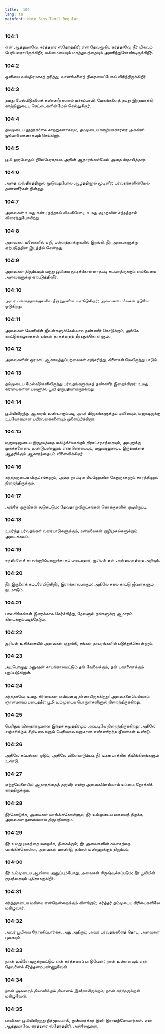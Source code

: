 ```yaml
---
title:  104
lang: ta
mainfont: Noto Sans Tamil Regular
---
```


###  104:1

என் ஆத்துமாவே, கர்த்தரை ஸ்தோத்திரி; என் தேவனாகிய கர்த்தாவே, நீர் மிகவும் பெரியவராயிருக்கிறீர்; மகிமையையும் மகத்துவத்தையும் அணிந்துகொண்டிருக்கிறீர்.

###  104:2

ஒளியை வஸ்திரமாகத் தரித்து, வானங்களைத் திரையைப்போல் விரித்திருக்கிறீர்.

###  104:3

தமது மேல்வீடுகளைத் தண்ணீர்களால் மச்சுப்பாவி, மேகங்களைத் தமது இரதமாக்கி, காற்றினுடைய செட்டைகளின்மேல் செல்லுகிறார்.

###  104:4

தம்முடைய தூதர்களைக் காற்றுகளாகவும், தம்முடைய ஊழியக்காரரை அக்கினி ஜூவாலைகளாகவும் செய்கிறார்.

###  104:5

பூமி ஒருபோதும் நிலைபேராதபடி அதின் ஆதாரங்கள்மேல் அதை ஸ்தாபித்தார்.

###  104:6

அதை வஸ்திரத்தினால் மூடுவதுபோல ஆழத்தினால் மூடினீர்; பர்வதங்களின்மேல் தண்ணீர்கள் நின்றது.

###  104:7

அவைகள் உமது கண்டிதத்தால் விலகியோடி, உமது குமுறலின் சத்தத்தால் விரைந்துபோயிற்று.

###  104:8

அவைகள் மலைகளில் ஏறி, பள்ளத்தாக்குகளில் இறங்கி, நீர் அவைகளுக்கு ஏற்படுத்தின இடத்தில் சென்றது.

###  104:9

அவைகள் திரும்பவும் வந்து பூமியை மூடிக்கொள்ளாதபடி கடவாதிருக்கும் எல்லையை அவைகளுக்கு ஏற்படுத்தினீர்.

###  104:10

அவர் பள்ளத்தாக்குகளில் நீரூற்றுகளை வரவிடுகிறார்; அவைகள் மலைகள் நடுவே ஓடுகிறது.

###  104:11

அவைகள் வெளியின் ஜீவன்களுக்கெல்லாம் தண்ணீர் கொடுக்கும்; அங்கே காட்டுக்கழுதைகள் தங்கள் தாகத்தைத் தீர்த்துக்கொள்ளும்.

###  104:12

அவைகளின் ஓரமாய் ஆகாயத்துப்பறவைகள் சஞ்சரித்து, கிளைகள் மேலிருந்து பாடும்.

###  104:13

தம்முடைய மேல்வீடுகளிலிருந்து பர்வதங்களுக்குத் தண்ணீர் இறைக்கிறார்; உமது கிரியைகளின் பலனாலே பூமி திருப்தியாயிருக்கிறது.

###  104:14

பூமியிலிருந்து ஆகாரம் உண்டாகும்படி, அவர் மிருகங்களுக்குப் புல்லையும், மனுஷருக்கு உபயோகமான பயிர்வகைகளையும் முளைப்பிக்கிறார்.

###  104:15

மனுஷனுடைய இருதயத்தை மகிழ்ச்சியாக்கும் திராட்சரசத்தையும், அவனுக்கு முகக்களையை உண்டுபண்ணும் எண்ணெயையும், மனுஷனுடைய இருதயத்தை ஆதரிக்கும் ஆகாரத்தையும் விளைவிக்கிறார்.

###  104:16

கர்த்தருடைய விருட்சங்களும், அவர் நாட்டின லீபனோனின் கேதுருக்களும் சாரத்தினால் நிறைந்திருக்கும்.

###  104:17

அங்கே குருவிகள் கூடுகட்டும்; தேவதாருவிருட்சங்கள் கொக்குகளின் குடியிருப்பு.

###  104:18

உயர்ந்த பர்வதங்கள் வரையாடுகளுக்கும், கன்மலைகள் குழிமுசல்களுக்கும் அடைக்கலம்.

###  104:19

சந்திரனைக் காலக்குறிப்புகளுக்காகப் படைத்தார்; சூரியன் தன் அஸ்தமனத்தை அறியும்.

###  104:20

நீர் இருளைக் கட்டளையிடுகிறீர், இராக்காலமாகும்; அதிலே சகல காட்டு ஜீவன்களும் நடமாடும்.

###  104:21

பாலசிங்கங்கள் இரைக்காக கெர்ச்சித்து, தேவனால் தங்களுக்கு ஆகாரம் கிடைக்கும்படித்தேடும்.

###  104:22

சூரியன் உதிக்கையில் அவைகள் ஒதுங்கி, தங்கள் தாபரங்களில் படுத்துக்கொள்ளும்.

###  104:23

அப்பொழுது மனுஷன் சாயங்காலமட்டும் தன் வேலைக்கும், தன் பண்ணைக்கும் புறப்படுகிறான்.

###  104:24

கர்த்தாவே, உமது கிரியைகள் எவ்வளவு திரளாயிருக்கிறது! அவைகளையெல்லாம் ஞானமாய்ப் படைத்தீர்; பூமி உம்முடைய பொருள்களினால் நிறைந்திருக்கிறது.

###  104:25

பெரிதும் விஸ்தாரமுமான இந்தச் சமுத்திரமும் அப்படியே நிறைந்திருக்கிறது; அதிலே சஞ்சரிக்கும் சிறியவைகளும் பெரியவைகளுமான எண்ணிறந்த ஜீவன்கள் உண்டு.

###  104:26

அதிலே கப்பல்கள் ஓடும்; அதிலே விளையாடும்படி நீர் உண்டாக்கின திமிங்கிலங்களும் உண்டு.

###  104:27

ஏற்றவேளையில் ஆகாரத்தைத் தருவீர் என்று அவைகளெல்லாம் உம்மை நோக்கிக் காத்திருக்கும்.

###  104:28

நீர்கொடுக்க, அவைகள் வாங்கிக்கொள்ளும்; நீர் உம்முடைய கையைத் திறக்க, அவைகள் நன்மையால் திருப்தியாகும்.

###  104:29

நீர் உமது முகத்தை மறைக்க, திகைக்கும்; நீர் அவைகளின் சுவாசத்தை வாங்கிக்கொள்ள, அவைகள் மாண்டு, தங்கள் மண்ணுக்குத் திரும்பும்.

###  104:30

நீர் உம்முடைய ஆவியை அனுப்பும்போது, அவைகள் சிருஷ்டிக்கப்படும்; நீர் பூமியின் ரூபத்தையும் புதிதாக்குகிறீர்.

###  104:31

கர்த்தருடைய மகிமை என்றென்றைக்கும் விளங்கும்; கர்த்தர் தம்முடைய கிரியைகளிலே மகிழுவார்.

###  104:32

அவர் பூமியை நோக்கிப்பார்க்க, அது அதிரும்; அவர் பர்வதங்களைத் தொட, அவைகள் புகையும்.

###  104:33

நான் உயிரோடிருக்குமட்டும் என் கர்த்தரைப் பாடுவேன்; நான் உள்ளளவும் என் தேவனைக் கீர்த்தனம்பண்ணுவேன்.

###  104:34

நான் அவரைத் தியானிக்கும் தியானம் இனிதாயிருக்கும்; நான் கர்த்தருக்குள் மகிழுவேன்.

###  104:35

பாவிகள் பூமியிலிருந்து நிர்மூலமாகி, துன்மார்க்கர் இனி இராமற்போவார்கள். என் ஆத்துமாவே, கர்த்தரை ஸ்தோத்திரி, அல்லேலூயா.

